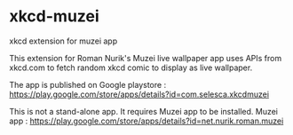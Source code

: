 xkcd-muzei
==========

xkcd extension for muzei app

This extension for Roman Nurik's Muzei live wallpaper app uses APIs from xkcd.com to fetch random xkcd comic to display as live wallpaper.

The app is published on Google playstore : https://play.google.com/store/apps/details?id=com.selesca.xkcdmuzei

This is not a stand-alone app. It requires Muzei app to be installed.
Muzei app : https://play.google.com/store/apps/details?id=net.nurik.roman.muzei

